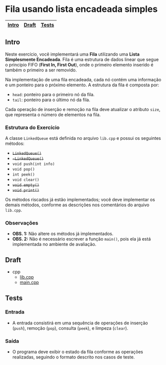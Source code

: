 # Fila usando lista encadeada simples

<!-- toch -->
[Intro](#intro) | [Draft](#draft) | [Tests](#tests)
-- | -- | --
<!-- toch -->

## Intro

Neste exercício, você implementará uma **Fila** utilizando uma **Lista Simplesmente Encadeada**. Fila é uma estrutura de dados linear que segue o princípio FIFO (**First In, First Out**), onde o primeiro elemento inserido é também o primeiro a ser removido.

Na implementação de uma fila encadeada, cada nó contém uma informação e um ponteiro para o próximo elemento. A estrutura da fila é composta por:

- `head`: ponteiro para o primeiro nó da fila.
- `tail`: ponteiro para o último nó da fila.

Cada operação de inserção e remoção na fila deve atualizar o atributo `size`, que representa o número de elementos na fila.

### Estrutura do Exercício

A classe `LinkedQueue` está definida no arquivo `lib.cpp` e possui os seguintes métodos:

- ~~`LinkedQueue()`~~
- ~~`~LinkedQueue()`~~
- `void push(int info)`
- `void pop()`
- `int peek()`
- `void clear()`
- ~~`void empty()`~~
- ~~`void print()`~~

Os métodos riscados já estão implementados; você deve implementar os demais métodos, conforme as descrições nos comentários do arquivo `lib.cpp`.

### Observações

- **OBS. 1:** Não altere os métodos já implementados.
- **OBS. 2:** Não é necessário escrever a função `main()`, pois ela já está implementada no ambiente de avaliação.

## Draft

<!-- links .cache/draft -->
- cpp
  - [lib.cpp](https://github.com/qxcodeed/arcade/blob/master/base/fila_enc/.cache/draft/cpp/lib.cpp)
  - [main.cpp](https://github.com/qxcodeed/arcade/blob/master/base/fila_enc/.cache/draft/cpp/main.cpp)
<!-- links -->

## Tests

### Entrada

- A entrada consistirá em uma sequência de operações de inserção (`push`), remoção (`pop`), consulta (`peek`), e limpeza (`clear`).

### Saída

- O programa deve exibir o estado da fila conforme as operações realizadas, seguindo o formato descrito nos casos de teste.
